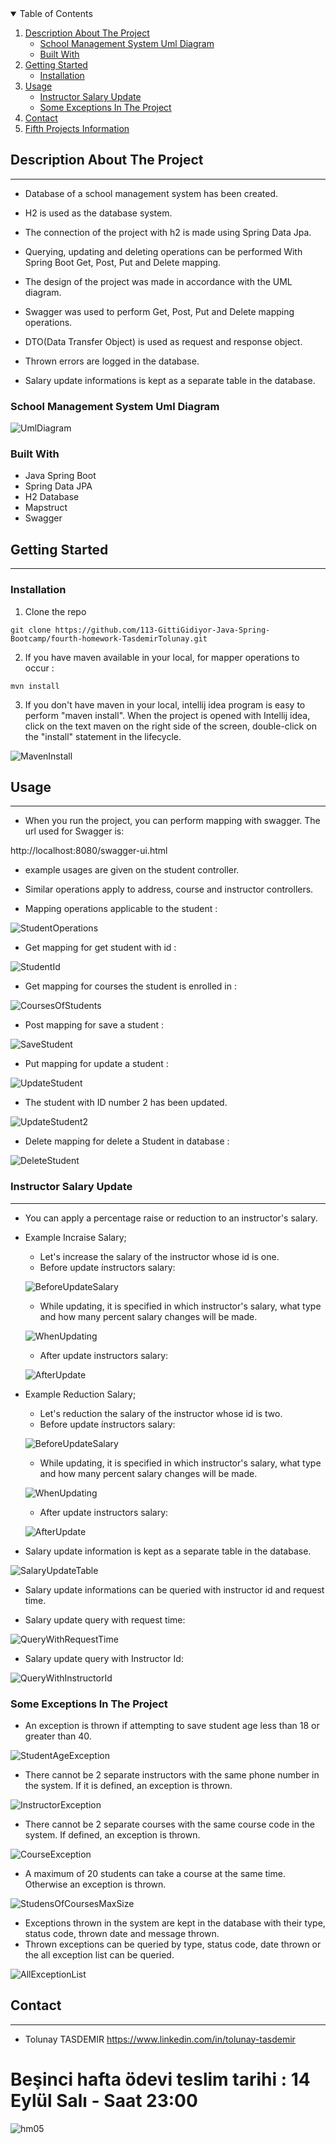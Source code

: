 <details open="open">
  <summary>Table of Contents</summary>
  <ol>
    <li>
      <a href="#description-about-the-project">Description About The Project</a>
      <ul>
        <li><a href="#school-management-system-uml-diagram">School Management System Uml Diagram</a></li>
        <li><a href="#built-with">Built With</a></li>
      </ul>
    </li>
    <li>
      <a href="#getting-started">Getting Started</a>
      <ul>
        <li><a href="#installation">Installation</a></li>
      </ul>
    </li>
    <li><a href="#usage">Usage</a>
      <ul>
        <li><a href="#instructor-salary-update">Instructor Salary Update</a></li>
        <li><a href="#some-exceptions-in-the-project">Some Exceptions In The Project</a></li>
      </ul>
    </li>
    <li><a href="#contact">Contact</a></li>
    <li><a href="#">Fifth Projects Information</a></li>
  </ol>
</details>

## Description About The Project

---

- Database of a school management system has been created.

- H2 is used as the database system.

- The connection of the project with h2 is made using Spring Data Jpa.

- Querying, updating and deleting operations can be performed With Spring Boot Get, Post, Put and Delete mapping.

- The design of the project was made in accordance with the UML diagram.

- Swagger was used to perform Get, Post, Put and Delete mapping operations.

- DTO(Data Transfer Object) is used as request and response object.

- Thrown errors are logged in the database.

- Salary update informations is kept as a separate table in the database.

### School Management System Uml Diagram

![UmlDiagram](SchoolSystem/src/main/java/images/FourthHomework.jpg)

### Built With

- Java Spring Boot
- Spring Data JPA
- H2 Database
- Mapstruct
- Swagger

## Getting Started

---

### Installation

1. Clone the repo

` git clone https://github.com/113-GittiGidiyor-Java-Spring-Bootcamp/fourth-homework-TasdemirTolunay.git `

2. If you have maven available in your local, for mapper operations to occur :

` mvn install `

3. If you don't have maven in your local, intellij idea program is easy to perform "maven install". When the project is opened with Intellij idea, click on the text maven on the right side of the screen, double-click on the "install" statement in the lifecycle.

![MavenInstall](SchoolSystem/src/main/java/images/MavenInstall.jpg)

## Usage

---
- When you run the project, you can perform mapping with swagger. The url used for Swagger is:

http://localhost:8080/swagger-ui.html

- example usages are given on the student controller.
- Similar operations apply to address, course and instructor controllers.


- Mapping operations applicable to the student :

![StudentOperations](SchoolSystem/src/main/java/images/Student.jpg)

- Get mapping for get student with id :

![StudentId](SchoolSystem/src/main/java/images/StudentId.jpg)

- Get mapping for courses the student is enrolled in :

![CoursesOfStudents](SchoolSystem/src/main/java/images/CoursesOfStudent.jpg)

- Post mapping for save a student :

![SaveStudent](SchoolSystem/src/main/java/images/SaveStudent.jpg)

- Put mapping for update a student :

![UpdateStudent](SchoolSystem/src/main/java/images/UpdateStudent1.jpg)

- The student with ID number 2 has been updated.

![UpdateStudent2](SchoolSystem/src/main/java/images/UpdateStudent2.jpg)

- Delete mapping for delete a Student in database :

![DeleteStudent](SchoolSystem/src/main/java/images/DeleteStudent.jpg)

### Instructor Salary Update

---
- You can apply a percentage raise or reduction to an instructor's salary.

- Example Incraise Salary;
    - Let's increase the salary of the instructor whose id is one.
    - Before update ínstructors salary:
    
    ![BeforeUpdateSalary](SchoolSystem/src/main/java/images/beforeIncraise.jpg)
    - While updating, it is specified in which instructor's salary, what type and how many percent salary changes will be made.
    
    ![WhenUpdating](SchoolSystem/src/main/java/images/WhenIncraiseChange.jpg)
    - After update instructors salary:
    
    ![AfterUpdate](SchoolSystem/src/main/java/images/AfterIncraise.jpg)

- Example Reduction Salary;
    - Let's reduction the salary of the instructor whose id is two.
    - Before update ínstructors salary:

    ![BeforeUpdateSalary](SchoolSystem/src/main/java/images/BeforeReduction.jpg)
    - While updating, it is specified in which instructor's salary, what type and how many percent salary changes will be made.

    ![WhenUpdating](SchoolSystem/src/main/java/images/WhenReductionChange.jpg)
    - After update instructors salary:

    ![AfterUpdate](SchoolSystem/src/main/java/images/AfterReduction.jpg)

- Salary update information is kept as a separate table in the database.
  
![SalaryUpdateTable](SchoolSystem/src/main/java/images/SalaryUpdateDataChange.jpg)

- Salary update informations can be queried with instructor id and request time.

- Salary update query with request time:

![QueryWithRequestTime](SchoolSystem/src/main/java/images/SalaryUpdateTimeChange.jpg)

- Salary update query with Instructor Id:

![QueryWithInstructorId](SchoolSystem/src/main/java/images/SalaryUpdateIdChange.jpg)

### Some Exceptions In The Project

- An exception is thrown if attempting to save student age less than 18 or greater than 40.

![StudentAgeException](SchoolSystem/src/main/java/images/AgeError.jpg)

- There cannot be 2 separate instructors with the same phone number in the system. If it is defined, an exception is thrown.

![InstructorException](SchoolSystem/src/main/java/images/InstructorError.jpg)

- There cannot be 2 separate courses with the same course code in the system. If defined, an exception is thrown.

![CourseException](SchoolSystem/src/main/java/images/CourseAlreadyExıstsError.jpg)

- A maximum of 20 students can take a course at the same time. Otherwise an exception is thrown.

![StudensOfCoursesMaxSize](SchoolSystem/src/main/java/images/ForbiddenError.jpg)

- Exceptions thrown in the system are kept in the database with their type, status code, thrown date and message thrown.
- Thrown exceptions can be queried by type, status code, date thrown or the all exception list can be queried.

![AllExceptionList](SchoolSystem/src/main/java/images/Errors.jpg)

## Contact

---

- Tolunay TASDEMIR  https://www.linkedin.com/in/tolunay-tasdemir

# Beşinci hafta ödevi teslim tarihi : 14 Eylül Salı - Saat 23:00

![hm05](https://user-images.githubusercontent.com/45206582/132606840-bcc89ab7-37f4-4bbd-a950-227b838b0b3c.PNG)
